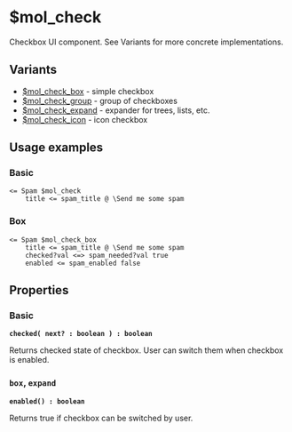 # $mol_check

Checkbox UI component. See Variants for more concrete implementations.

## Variants

- [$mol_check_box](box) - simple checkbox
- [$mol_check_group](group) -  group of checkboxes
- [$mol_check_expand](expand) - expander for trees, lists, etc.
- [$mol_check_icon](icon) - icon checkbox

## Usage examples

### Basic

```
<= Spam $mol_check
	title <= spam_title @ \Send me some spam
```

### Box

```
<= Spam $mol_check_box
	title <= spam_title @ \Send me some spam
	checked?val <=> spam_needed?val true
	enabled <= spam_enabled false
```

## Properties

### Basic

**`checked( next? : boolean ) : boolean`**

Returns checked state of checkbox. User can switch them when checkbox is enabled.

### `box`, `expand`

**`enabled() : boolean`**

Returns true if checkbox can be switched by user.
